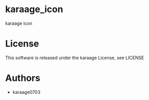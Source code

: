 # karaage_icon
karaage icon

# License
This software is released under the karaage License, see LICENSE 

# Authors
- karaage0703